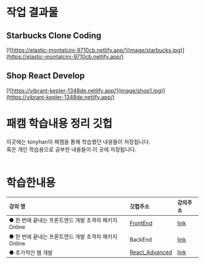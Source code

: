 # 작업 결과물

## Starbucks Clone Coding

[![https://elastic-montalcini-9710cb.netlify.app/](image/starbucks.jpg)](https://elastic-montalcini-9710cb.netlify.app/)

## Shop React Develop

[![https://vibrant-kepler-1348de.netlify.app/](image/shop1.jpg)](https://vibrant-kepler-1348de.netlify.app/)

# 패캠 학습내용 정리 깃헙

이곳에는 tonyhan이 패캠을 통해 학습했던 내용들이 저장됩니다.<br>
혹은 개인 학습용으로 공부한 내용들이 이 곳에 저장됩니다.<br>
<br>

# 학습한내용

| 강의 명                                               | 깃헙주소                                                                      | 강의주소                                             |
| :---------------------------------------------------- | :---------------------------------------------------------------------------- | :--------------------------------------------------- |
| ● 한 번에 끝내는 프론트엔드 개발 초격차 패키지 Online | [FrontEnd](https://github.com/tonyhan18/FastCampusStudy/tree/master/FrontEnd) | [link](https://fastcampus.co.kr/dev_online_frontend) |
| ● 한 번에 끝내는 프론트엔드 개발 초격차 패키지 Online | BackEnd                                                                       | [link](https://fastcampus.co.kr/dev_online_javaend)  |
| ● 추가적인 웹 개발                                    | [React_Advanced](https://github.com/tonyhan18/React_Nepp)                     | [link](https://github.com/tonyhan18/React_Nepp)      |
